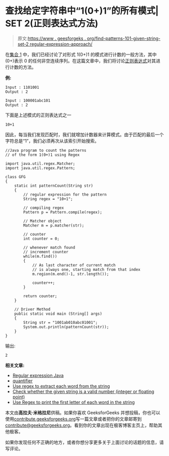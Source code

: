 # 查找给定字符串中“1(0+)1”的所有模式| SET 2(正则表达式方法)

> 原文:[https://www . geesforgeks . org/find-patterns-101-given-string-set-2 regular-expression-approach/](https://www.geeksforgeeks.org/find-patterns-101-given-string-set-2regular-expression-approach/)

在[集合 1](https://www.geeksforgeeks.org/find-patterns-101-given-string/) 中，我们已经讨论了对形式 1(0+)1 的模式进行计数的一般方法，其中(0+)表示 0 的任何非空连续序列。在这篇文章中，我们将讨论[正则表达式](https://www.geeksforgeeks.org/write-regular-expressions/)对其进行计数的方法。

**例:**

```
Input : 1101001
Output : 2

Input : 100001abc101
Output : 2

```

下面是上述模式的正则表达式之一

```
10+1

```

因此，每当我们发现匹配时，我们就增加计数器来计算模式。由于匹配的最后一个字符总是“1”，我们必须再次从该索引开始搜索。

```
//Java program to count the patterns 
// of the form 1(0+)1 using Regex

import java.util.regex.Matcher;
import java.util.regex.Pattern;

class GFG 
{
    static int patternCount(String str) 
    {
        // regular expression for the pattern
        String regex = "10+1";

        // compiling regex
        Pattern p = Pattern.compile(regex);

        // Matcher object
        Matcher m = p.matcher(str);

        // counter
        int counter = 0;

        // whenever match found
        // increment counter
        while(m.find())
        {
            // As last character of current match
            // is always one, starting match from that index
            m.region(m.end()-1, str.length());

            counter++;
        }

        return counter;
    }

    // Driver Method
    public static void main (String[] args)
    {
        String str = "1001ab010abc01001";
        System.out.println(patternCount(str));
    }
}
```

输出:

```
2

```

**相关文章:**

*   [Regular expression Java](https://www.geeksforgeeks.org/write-regular-expressions/)
*   [quantifier](https://www.geeksforgeeks.org/quantifiers-in-java/)
*   [Use regex to extract each word from the string](https://www.geeksforgeeks.org/extracting-word-string-java/)
*   [Check whether the given string is a valid number (integer or floating point)](https://www.geeksforgeeks.org/check-given-string-valid-number-integer-floating-point-java-set-2-regular-expression-approach/)
*   [Use Regex to print the first letter of each word in the string](https://www.geeksforgeeks.org/print-first-letter-word-string-using-regex/)

本文由**高拉夫·米格拉尼**供稿。如果你喜欢 GeeksforGeeks 并想投稿，你也可以使用[contribute.geeksforgeeks.org](http://www.contribute.geeksforgeeks.org)写一篇文章或者把你的文章邮寄到 contribute@geeksforgeeks.org。看到你的文章出现在极客博客主页上，帮助其他极客。

如果你发现任何不正确的地方，或者你想分享更多关于上面讨论的话题的信息，请写评论。